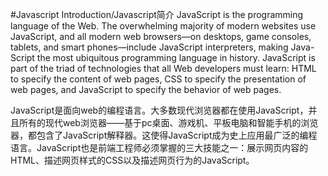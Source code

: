 #Javascript Introduction/Javascript简介
JavaScript is the programming language of the Web. The overwhelming majority of modern websites use JavaScript, and all modern web browsers—on desktops, game consoles, tablets, and smart phones—include JavaScript interpreters, making Java-Script the most ubiquitous programming language in history. JavaScript is part of the triad of technologies that all Web developers must learn: HTML to specify the content of web pages, CSS to specify the presentation of web pages, and JavaScript to specify the behavior of web pages.

JavaScript是面向web的编程语言。大多数现代浏览器都在使用JavaScript，并且所有的现代web浏览器——基于pc桌面、游戏机、平板电脑和智能手机的浏览器，都包含了JavaScript解释器。这使得JavaScript成为史上应用最广泛的编程语言。JavaScript也是前端工程师必须掌握的三大技能之一：展示网页内容的HTML、描述网页样式的CSS以及描述网页行为的JavaScript。